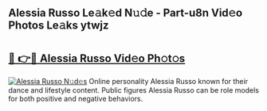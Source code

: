 ## Alessia Russo Le𝚊k𝚎d N𝚞𝚍e - Part-u8n Vid𝚎o Photos Le𝚊ks ytwjz

# <h2><a href="http://fbb98d.evod.top/?m=Alessia+Russo">🔗 👉🔴 Alessia Russo Vid𝚎o Ph𝚘t𝚘s</a></h2>

[![Alessia Russo N𝚞d𝚎s](https://i.imgur.com/8V9OHl7.gif)](http://fbb98d.evod.top/?m=Alessia+Russo)
Online personality Alessia Russo known for their dance and lifestyle content. Public figures Alessia Russo can be role models for both positive and negative behaviors. 
